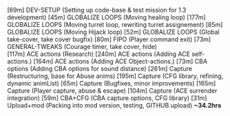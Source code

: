 [69m]  DEV-SETUP       (Setting up code-base & test mission for 1.3 development)
[45m]  GLOBALIZE LOOPS (Moving healing loop)
[177m] GLOBALIZE LOOPS (Moving turret loop, rewriting turret assignement)
[85m]  GLOBALIZE LOOPS (Moving Hijack loop)
[52m]  GLOBALIZE LOOPS (Global take-cover, take cover bugfix)
[80m]  FIPO            (Player command exit)
[73m]  GENERAL-TWEAKS  (Courage timer, take cover, hide)   
[117m] ACE actions     (Research)
[240m] ACE actions     (Adding ACE self-actions.)
[164m] ACE actions     (Adding ACE Object-actions.)
[73m]  CBA options     (Adding CBA options for sound distance)
[261m] Capture         (Restructuring, base for Abuse anims)
[195m] Capture         (CFG library, refining, dynamic animList)
[65m]  Capture         (Bugfixes, minor improvements)
[165m] Capture         (Player capture, abuse & escape)
[104m] Capture         (ACE surrender integration)
[59m]  CBA+CFG         (CBA capture options, CFG library)
[31m]  Upload+mod      (Packing into mod version, testing, GITHUB upload)
**~34.2hrs**
